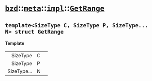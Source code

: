 # [`bzd`](../../../../index.md)::[`meta`](../../../index.md)::[`impl`](../../index.md)::[`GetRange`](../index.md)

## `template<SizeType C, SizeType P, SizeType... N> struct GetRange`

#### Template
||||
|---:|:---|:---|
|SizeType|C||
|SizeType|P||
|SizeType...|N||
